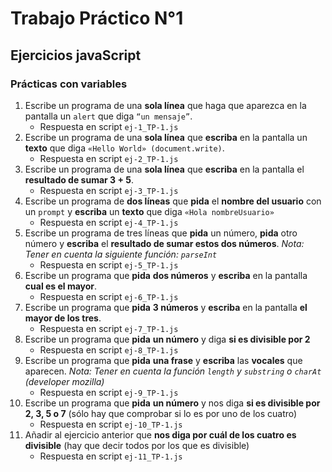 # Trabajo Práctico N°1
## Ejercicios javaScript
### Prácticas con variables

1. Escribe un programa de una **sola línea** que haga que aparezca en la pantalla un `alert` que diga `“un mensaje”`. 
    * Respuesta en script `ej-1_TP-1.js` 
2. Escribe un programa de una **sola línea** que **escriba** en la pantalla un **texto** que diga `«Hello World» (document.write)`.
    * Respuesta en script `ej-2_TP-1.js` 
3. Escribe un programa de una **sola línea** que **escriba** en la pantalla el **resultado de sumar 3 + 5**.
    * Respuesta en script `ej-3_TP-1.js` 
4. Escribe un programa de **dos líneas** que **pida** el **nombre del usuario** con un `prompt` y **escriba** un **texto** que diga `«Hola nombreUsuario»`
    * Respuesta en script `ej-4_TP-1.js` 
5. Escribe un programa de tres líneas que **pida** un número, **pida** otro número y **escriba** el **resultado de sumar estos dos números**.
*Nota: Tener en cuenta la siguiente función: `parseInt`*
    * Respuesta en script `ej-5_TP-1.js` 
6. Escribe un programa que **pida** **dos números** y **escriba** en la pantalla **cual es el mayor**.
    * Respuesta en script `ej-6_TP-1.js` 
7. Escribe un programa que **pida** **3 números** y **escriba** en la pantalla **el mayor de los tres**.
    * Respuesta en script `ej-7_TP-1.js` 
8. Escribe un programa que **pida** **un número** y diga **si es divisible por 2**
    * Respuesta en script `ej-8_TP-1.js` 
9. Escribe un programa que **pida** **una frase** y **escriba** las **vocales** que aparecen.
*Nota: Tener en cuenta la función `length` y `substring` o `charAt` (developer mozilla)*
    * Respuesta en script `ej-9_TP-1.js` 
10. Escribe un programa que **pida** **un número** y nos diga **si es divisible por 2, 3, 5 o 7** (sólo hay que comprobar si lo es por uno de los cuatro)
    * Respuesta en script `ej-10_TP-1.js` 
11. Añadir al ejercicio anterior que **nos diga por cuál de los cuatro es divisible** (hay que decir todos por los que es divisible)
    * Respuesta en script `ej-11_TP-1.js` 





